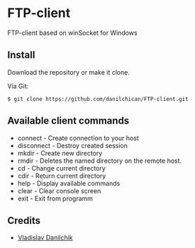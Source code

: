 # FTP-client
FTP-client based on winSocket for Windows

## Install
Download the repository or make it clone.

Via Git:
```
$ git clone https://github.com/danilchican/FTP-client.git
```

## Available client commands
* connect - Create connection to your host
* disconnect - Destroy created session
* mkdir - Create new directory
* rmdir - Deletes the named directory on the remote host.
* cd - Change current directory
* cdir - Return current directory
* help - Display available commands
* clear - Clear console screen
* exit - Exit from programm

## Credits
* [Vladislav Danilchik](https://github.com/danilchican)
